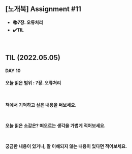 ## [노개북] Assignment #11

- **📚7장. 오류처리**
- **✔️TIL**

<br>

## TIL (2022.05.05)
#### DAY 10
#### 오늘 읽은 범위 : 7장. 오류처리

<br>


**책에서 기억하고 싶은 내용을 써보세요.**



<br>

**오늘 읽은 소감은? 떠오르는 생각을 가볍게 적어보세요.**



<br>

**궁금한 내용이 있거나, 잘 이해되지 않는 내용이 있다면 적어보세요.**



